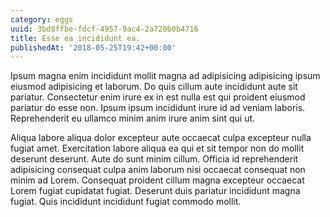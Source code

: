 ```yaml
---
category: eggs
uuid: 3bd8ffbe-fdcf-4957-9ac4-2a720b0b4716
title: Esse ea incididunt ea.
publishedAt: '2018-05-25T19:42+00:00'
---
```


Ipsum magna enim incididunt mollit magna ad adipisicing adipisicing ipsum eiusmod adipisicing et laborum. Do quis cillum aute incididunt aute sit pariatur. Consectetur enim irure ex in est nulla est qui proident eiusmod pariatur do esse non. Ipsum ipsum incididunt irure id ad veniam laboris. Reprehenderit eu ullamco minim anim irure anim sint qui ut.

Aliqua labore aliqua dolor excepteur aute occaecat culpa excepteur nulla fugiat amet. Exercitation labore aliqua ea qui et sit tempor non do mollit deserunt deserunt. Aute do sunt minim cillum. Officia id reprehenderit adipisicing consequat culpa anim laborum nisi occaecat consequat non minim ad Lorem. Consequat proident cillum magna excepteur occaecat Lorem fugiat cupidatat fugiat. Deserunt duis pariatur incididunt magna fugiat. Quis incididunt incididunt fugiat commodo mollit.

